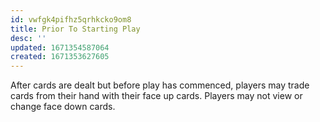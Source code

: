 ```yaml
---
id: vwfgk4pifhz5qrhkcko9om8
title: Prior To Starting Play
desc: ''
updated: 1671354587064
created: 1671353627605
---
```

After cards are dealt but before play has commenced, players may trade cards from
their hand with their face up cards. Players may not view or change face down cards.
